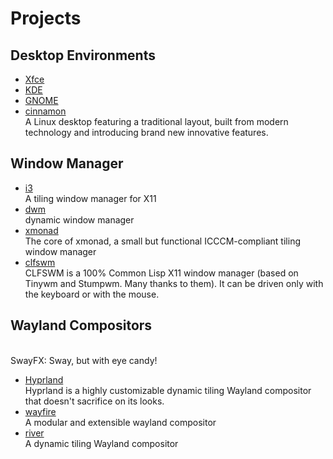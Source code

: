 # Projects

## Desktop Environments

- [Xfce](https://gitlab.xfce.org/xfce)
- [KDE](https://invent.kde.org/)
- [GNOME](https://gitlab.gnome.org/GNOME)
- [cinnamon](https://github.com/linuxmint/cinnamon)
  <br/>A Linux desktop featuring a traditional layout, built from modern technology and introducing brand new innovative
  features.

## Window Manager

- [i3](https://github.com/i3/i3)
  <br/>A tiling window manager for X11
- [dwm](https://git.suckless.org/dwm/)
  <br/>dynamic window manager
- [xmonad](https://github.com/xmonad/xmonad)
  <br/>The core of xmonad, a small but functional ICCCM-compliant tiling window manager
- [clfswm](https://gitlab.common-lisp.net/clfswm/clfswm/)
  <br/>CLFSWM is a 100% Common Lisp X11 window manager (based on Tinywm and Stumpwm. Many thanks to them).
  It can be driven only with the keyboard or with the mouse.

## Wayland Compositors

<br/>SwayFX: Sway, but with eye candy!

- [Hyprland](https://github.com/hyprwm/Hyprland)
  <br/>Hyprland is a highly customizable dynamic tiling Wayland compositor that doesn't sacrifice on its looks.
- [wayfire](https://github.com/WayfireWM/wayfire)
  <br/>A modular and extensible wayland compositor
- [river](https://github.com/riverwm/river)
  <br/>A dynamic tiling Wayland compositor